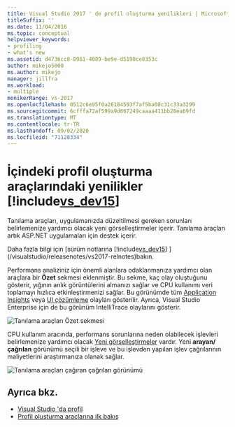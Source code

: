 ```yaml
---
title: Visual Studio 2017 ' de profil oluşturma yenilikleri | Microsoft Docs
titleSuffix: ''
ms.date: 11/04/2016
ms.topic: conceptual
helpviewer_keywords:
- profiling
- what's new
ms.assetid: d4736cc8-8961-4089-be9e-d5190ce8353c
author: mikejo5000
ms.author: mikejo
manager: jillfra
ms.workload:
- multiple
monikerRange: vs-2017
ms.openlocfilehash: 0512c6e95f0a26184593f7af5ba08c31c33a3299
ms.sourcegitcommit: 6cfffa72af599a9d667249caaaa411bb28ea69fd
ms.translationtype: MT
ms.contentlocale: tr-TR
ms.lasthandoff: 09/02/2020
ms.locfileid: "71128334"
---
```

# <a name="whats-new-in-profiling-tools-in-includevs_dev15"></a>İçindeki profil oluşturma araçlarındaki yenilikler [!include[vs_dev15](../misc/includes/vs_dev15_md.md)]

Tanılama araçları, uygulamanızda düzeltilmesi gereken sorunları belirlemenize yardımcı olacak yeni görselleştirmeler içerir. Tanılama araçları artık ASP.NET uygulamaları için destek içerir.

Daha fazla bilgi için [sürüm notlarına [!include[vs_dev15](../misc/includes/vs_dev15_md.md)] ](/visualstudio/releasenotes/vs2017-relnotes)bakın.

Performans analiziniz için önemli alanlara odaklanmanıza yardımcı olan araçlara bir **Özet** sekmesi eklenmiştir. Bu sekme, kaç olay oluştuğunu gösterir, yığının anlık görüntülerini almanızı sağlar ve CPU kullanımı veri toplamayı hızlıca etkinleştirmenizi sağlar. Bu görünümde tüm [Application Insights](/azure/azure-monitor/app/visual-studio) veya [UI çözümleme](/visualstudio/releasenotes/vs2017-relnotes) olayları gösterilir. Ayrıca, Visual Studio Enterprise için de bu görünüm IntelliTrace olaylarını gösterir.

![Tanılama araçları Özet sekmesi](../profiling/media/diag-tools-summary-tab-2.png "DiagToolsSummaryTab")

CPU kullanım aracında, performans sorunlarına neden olabilecek işlevleri belirlemenize yardımcı olacak [Yeni görselleştirmeler](../profiling/Beginners-Guide-to-Performance-Profiling.md) vardır. Yeni **arayan/çağrılan** görünümü seçili bir işleve ve bu işlevden yapılan işlev çağrılarının maliyetlerini araştırmanıza olanak sağlar.

![Tanılama araçları çağıran çağrılan görünümü](../profiling/media/diag-tools-caller-callee-2.png "Diagtoolscallerçağrılan")

## <a name="see-also"></a>Ayrıca bkz.

- [Visual Studio 'da profil](../profiling/index.yml)
- [Profil oluşturma araçlarına ilk bakış](../profiling/profiling-feature-tour.md)